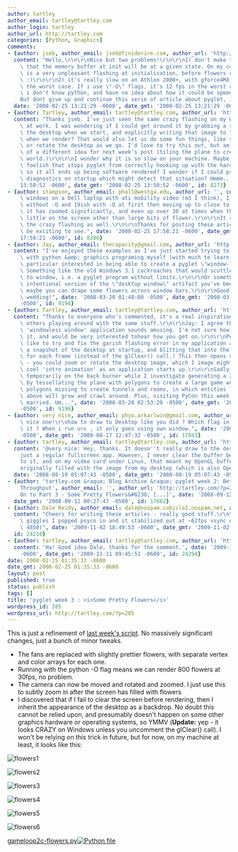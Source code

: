 ```yaml
---
author: tartley
author_email: tartley@tartley.com
author_login: tartley
author_url: http://tartley.com
categories: [Python, Graphics]
comments:
- {author: jseb, author_email: jseb@finiderire.com, author_url: 'http://www.finiderire.com',
  content: "Hello,\r\n\r\nNice but two problems!\r\n\r\n1) don't make the assumption\
    \ that the memory buffer at init will be at a given state. On my computer, there\
    \ is a very unpleasant flashing at initialisation, before flowers conquers all\
    \ :)\r\n\r\n2) it's really slow on an Athlon 2000+, with gforce4MX CG. 6 fps in\
    \ the worst case. If i use \"-O\" flags, it's 12 fps in the worst case. Alas,\
    \ i don't know python, and have no idea about how it could be speed up.\r\n\r\n\
    But dont give up and continue this serie of article about pyglet, it's interesting!",
  date: '2008-02-25 13:21:29 -0600', date_gmt: '2008-02-25 13:21:29 -0600', id: 8271}
- {author: Tartley, author_email: tartley@tartley.com, author_url: 'http://tartley.com',
  content: "Thanks jseb. I've just seen the same crazy flashing on my Windows machine\
    \ at work. I was wondering if I could get around it by grabbing a snapshot of\
    \ the desktop when we start, and explicitly writing that image to the background\
    \ when we render? That would also let us do some fun things, like subtly zoom\
    \ or rotate the desktop as we go. I'd love to try this out, but am in the thick\
    \ of a different idea for next week's post (tiling the plane to create a 2D game\
    \ world.)\r\n\r\nI wonder why it is so slow on your machine. Maybe I'm doing something\
    \ foolish that stops pyglet from correctly hooking up with the hardware acceleration,\
    \ so it all ends up being software rendered? I wonder if I could print out some\
    \ diagnostics on startup which might detect that situation? Hmmm...", date: '2008-02-25
    13:50:52 -0600', date_gmt: '2008-02-25 13:50:52 -0600', id: 8273}
- {author: stampson, author_email: phall@westga.edu, author_url: '', content: "In\
    \ windows on a Dell laptop with ati mobility video (m3 I think), I get 11.3 fps\
    \ without -O and 19ish with -O at first then moving up to close to 25fps once\
    \ it has zoomed significantly, and even up over 30 at times when there is very\
    \ little on the screen other than large bits of flower.\r\n\r\nIt starts with\
    \ the crazy flashing as well.\r\n\r\nThanks for posting these articles, more would\
    \ be exciting to see.", date: '2008-02-25 17:58:21 -0600', date_gmt: '2008-02-25
    17:58:21 -0600', id: 8286}
- {author: Jay, author_email: thecapacity@gmail.com, author_url: 'http://blog.thecapacity.com',
  content: "I've enjoyed these examples as I've just started trying to do something\
    \ with python &amp; graphics programing myself (with much to learn).\r\n\r\nI'm\
    \ particular interested in being able to create a pyglet \"window-less\" window.\
    \ Something like the old Windows 3.1 cockroaches that would scuttle from window\
    \ to window, i.e. a pyglet program without limits.\r\n\r\nOr something like an\
    \ intentional version of the \"desktop window\" artifact you've been getting,\
    \ maybe you can drape some flowers across window bars.\r\n\r\nGood luck with the\
    \ wedding!", date: '2008-03-20 01:48:00 -0500', date_gmt: '2008-03-20 01:48:00
    -0500', id: 9194}
- {author: Tartley, author_email: tartley@tartley.com, author_url: 'http://tartley.com',
  content: "Thanks to everyone who's commented, it's a real inspiration to hear about\
    \ others playing around with the same stuff.\r\n\r\nJay: I agree that the hardware-accelerated\
    \ 'windowless window' application sounds amusing. I'm not sure how I'd go about\
    \ it, and would be very interested tohear how you get on.\r\n\r\nPersonally, I'd\
    \ like to try and fix the garish flashing error in my application above, by grabbing\
    \ a snapshot of the desktop at startup, and blitting that into the background\
    \ for each frame (instead of the glClear() call.) This then opens up cool possibilities\
    \ - you could zoom or rotate the desktop image, which I image might make for a\
    \ cool 'intro animation' as an application starts up.\r\n\r\nSadly that idea's\
    \ temporarily on the back burner while I investigate generating a 2D game world,\
    \ by tessellating the plane with polygons to create a large game world, with some\
    \ polygons missing to create tunnels and rooms, in which entities like the 'flowers'\
    \ above will grow and crawl around. Plus, visiting PyCon this week. And getting\
    \ married. Um...", date: '2008-03-20 02:53:20 -0500', date_gmt: '2008-03-20 02:53:20
    -0500', id: 9196}
- {author: very nice, author_email: phyo.arkarlwin@gmail.com, author_url: '', content: "Very\
    \ nice one!\r\nhow to draw to Desktop like you did ? Which flag in window to do\
    \ it ? When i run urs , it only goes using own window.", date: '2008-08-17 12:47:32
    -0500', date_gmt: '2008-08-17 12:47:32 -0500', id: 17043}
- {author: tartley, author_email: tartley@tartley.com, author_url: 'http://tartley.com',
  content: '@very nice: Hey, thanks. It doesn''t really draw to the desktop, it''s
    just a regular fullscreen app. However, I never clear the buffer before drawing
    to it, and on my video card under Linux, that meant my OpenGL buffer was apparently
    originally filled with the image from my desktop (which is also OpenGL accelerated.',
  date: '2008-08-19 05:07:43 -0500', date_gmt: '2008-08-19 05:07:43 -0500', id: 17101}
- {author: 'tartley.com &raquo; Blog Archive &raquo; pyglet week 2: Better Vertex
    Throughput', author_email: '', author_url: 'http://tartley.com/?p=264', content: '[...]
    On to Part 3 - Some Pretty Flowers&#8230; [...]', date: '2008-09-12 00:27:47 -0500',
  date_gmt: '2008-09-12 00:27:47 -0500', id: 17662}
- {author: Dale Reidy, author_email: dale@nospam.cubicle2.nospam.net, author_url: 'http://blog.dalereidy.co.uk',
  content: "Cheers for writing these articles - really good stuff.\r\n\r\nJust for\
    \ giggles I popped psyco in and it stabilized out at ~62fps vsync disabled (ati\
    \ 4850)", date: '2009-11-02 18:49:53 -0600', date_gmt: '2009-11-02 18:49:53 -0600',
  id: 24210}
- {author: tartley, author_email: tartley@tartley.com, author_url: 'http://tartley.com',
  content: 'Ha! Good idea Dale, thanks for the comment.', date: '2009-11-11 09:45:51
    -0600', date_gmt: '2009-11-11 09:45:51 -0600', id: 24294}
date: 2008-02-25 01:35:33 -0600
date_gmt: 2008-02-25 01:35:33 -0600
layout: post
published: true
status: publish
tags: []
title: 'pyglet week 3 : <i>Some Pretty Flowers</i>'
wordpress_id: 285
wordpress_url: http://tartley.com/?p=285
---
```


This is just a refinement of [last week's
script](http://tartley.com/?p=264). No massively significant changes,
just a bunch of minor tweaks.

-   The fans are replaced with slightly prettier flowers, with separate
    vertex and color arrays for each one.
-   Running with the python -O flag means we can render 800 flowers at
    30fps, no problem.
-   The camera can now be moved and rotated and zoomed. I just use this
    to subtly zoom in after the screen has filled with flowers
-   I discovered that if I fail to clear the screen before rendering,
    then I inherit the appearance of the desktop as a backdrop. No doubt
    this cannot be relied upon, and presumably doesn't happen on some
    other graphics hardware or operating systems, so YMMV (**Update:**
    yep - it looks CRAZY on Windows unless you uncomment the glClear()
    call). I won't be relying on this trick in future, but for now, on
    my machine at least, it looks like this:

![flowers1](http://tartley.com/wp-content/uploads/2008/02/screenshot-flowers1.jpg)

![flowers2](http://tartley.com/wp-content/uploads/2008/02/screenshot-flowers2.jpg)

![flowers3](http://tartley.com/wp-content/uploads/2008/02/screenshot-flowers3.jpg)

![flowers4](http://tartley.com/wp-content/uploads/2008/02/screenshot-flowers4.jpg)

![flowers5](http://tartley.com/wp-content/uploads/2008/02/screenshot-flowers5.jpg)

![flowers6](http://tartley.com/wp-content/uploads/2008/02/screenshot-flowers6.jpg)

[gameloop2c-flowers.py![Python
file](http://tartley.com/wp-content/uploads/2008/02/doc-python.png)](http://tartley.com/wp-content/uploads/2008/02/gameloop2c-flowerspy.zip "gameloop2c-flowers.py")

